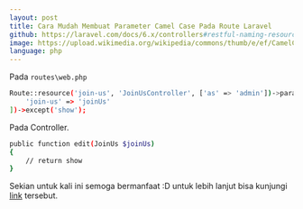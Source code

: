 ```yaml
---
layout: post
title: Cara Mudah Membuat Parameter Camel Case Pada Route Laravel
github: https://laravel.com/docs/6.x/controllers#restful-naming-resource-routes
image: https://upload.wikimedia.org/wikipedia/commons/thumb/e/ef/CamelCase.svg/250px-CamelCase.svg.png
language: php
---
```


Pada `routes\web.php`
```bash
Route::resource('join-us', 'JoinUsController', ['as' => 'admin'])->parameters([
    'join-us' => 'joinUs'
])->except('show');
```

Pada Controller.
```bash
public function edit(JoinUs $joinUs)
{
    // return show
}
```

Sekian untuk kali ini semoga bermanfaat :D untuk lebih lanjut bisa kunjungi [link](https://laravel.com/docs/6.x/controllers#restful-naming-resource-routes) tersebut.
